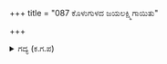 +++
title = "087 ಕೊಳುಗುಳದ ಜಯಲಕ್ಷ್ಮಿಗಾಯಿತು"

+++

<details><summary>ಗದ್ಯ (ಕ.ಗ.ಪ) </summary>

87. ಯುದ್ಧಲಕ್ಷ್ಮಿಗೆ ವಾಯುಪುತ್ರನ ಜೊತೆಯಲ್ಲಿ ವಿವಾಹವಾಯಿತು ಎನ್ನುವಂತಾಯಿತು. ಮಂಗಳ ಮುಹೂರ್ತದಲ್ಲಿ ಸಿದ್ಧಪಡಿಸಿದ ಘಳಿಗೆ ಬಟ್ಟಲು ಎನ್ನುವಂತಿದ್ದ, ತಲೆ ಬುರುಡೆಗಳ ಸಾಲುಗಳು ರಕ್ತದಿಂದ ತುಂಬಿ ಚೆನ್ನಾಗಿ ಕಾಣಿಸುತ್ತಿದ್ದವು. ರಣರಂಗದಲ್ಲಿ ಇದು ಅದ್ಭುತವಾಗಿ, ವಿಶೇಷ ಸುಂದರವಾಗಿ ಕಾಣಿಸುತ್ತಿತ್ತು.
</details>
